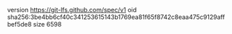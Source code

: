 version https://git-lfs.github.com/spec/v1
oid sha256:3be4bb6cf40c341253615143b1769ea81f65f8742c8eaa475c9129affbef5de8
size 6598
